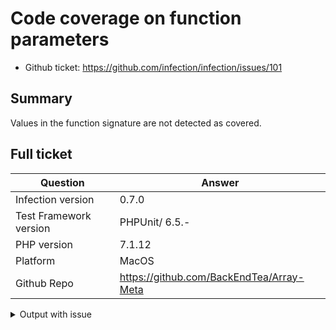 # Code coverage on function parameters

* Github ticket: https://github.com/infection/infection/issues/101

## Summary
Values in the function signature are not detected as covered.

## Full ticket
| Question    | Answer
| ------------| ---------------
| Infection version | 0.7.0
| Test Framework version | PHPUnit/ 6.5.-
| PHP version | 7.1.12
| Platform    | MacOS
| Github Repo | https://github.com/BackEndTea/Array-Meta


<details>
 <summary>Output with issue</summary>
 Given the following code

```php
    public function search($value, bool $strict = false)
    {
        if (($return =  \array_search($value, $this->items, $strict)) === false) {
            throw ValueNotFoundException::valueNotFound($value);
        }
        return $return;
    }

```

And the following test

```php
    public function testSearchDefaultsToNonStrictSearch()
    {
        $array = ['0', '1', '2', '3'];
        $meta = new ArrayMeta($array);
        $key = $meta->search(3);
        $this->assertSame(3, $key);
    }
```

I expected the mutation of $strict to true to be covered.

However it tells me the mutation was not covered, as the code coverage doesn't look at the function signature, but only to the body of the function. So mutating default values always says it was not covered

</details>
